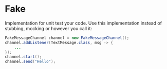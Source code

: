 # Fake 

Implementation for unit test your code. Use this implementation instead of stubbing, mocking or however you call it:

```Java
FakeMessageChannel channel = new FakeMessageChannel();
channel.addListener(TextMessage.class, msg -> {
    ...
});
channel.start();
channel.send("Hello");
```

